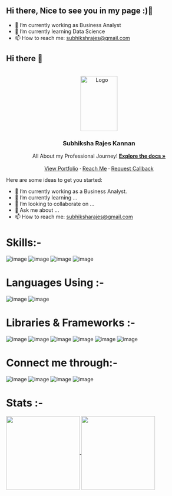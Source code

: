 ## Hi there, Nice to see you in my page :)👋


- 🔭 I’m currently working as Business Analyst
- 🌱 I’m currently learning Data Science
- 📫 How to reach me: subhikshrajes@gmail.com


## Hi there 👋




<br />
<div align="center">
  <a href="#">
    <img src="https://github.com/user-attachments/assets/6d776604-5a86-4c18-9a8a-de459620e567" alt="Logo" width="100" height="150">
  </a>


  <h3 align="center">Subhiksha Rajes Kannan</h3>

  <p align="center">
    All About my Professional Journey!
    <a href="https://github.com/othneildrew/Best-README-Template"><strong>Explore the docs »</strong></a>
    <br />
    <br />
    <a href="https://subhikshagr.vercel.app/">View Portfolio</a>
    &middot;
    <a href="#">Reach Me</a>
    &middot;
    <a href="#">Request Callback</a>
  </p>
</div>

Here are some ideas to get you started:

- 🔭 I’m currently working as a Business Analyst.
- 🌱 I’m currently learning ...
- 👯 I’m looking to collaborate on ...
- 💬 Ask me about ...
- 📫 How to reach me: subhiksharajes@gmail.com


# Skills:- 
  ![image](https://img.shields.io/badge/Microsoft_Excel-217346?style=for-the-badge&logo=microsoft-excel&logoColor=white)
  ![image](https://img.shields.io/badge/Windows_11-0078d4?style=for-the-badge&logo=windows-11&logoColor=white)
  ![image](https://img.shields.io/badge/Jupyter-F37626.svg?&style=for-the-badge&logo=Jupyter&logoColor=white)
  ![image](https://img.shields.io/badge/GitHub-100000?style=for-the-badge&logo=github&logoColor=white)
 


# Languages Using :-
  ![image](https://img.shields.io/badge/Python-FFD43B?style=for-the-badge&logo=python&logoColor=blue)
  ![image](https://img.shields.io/badge/MySQL-005C84?style=for-the-badge&logo=mysql&logoColor=white)
  

# Libraries & Frameworks :-
  ![image](https://img.shields.io/badge/scikit--learn-%23F7931E.svg?style=for-the-badge&logo=scikit-learn&logoColor=white)
  ![image](https://img.shields.io/badge/numpy-%23013243.svg?style=for-the-badge&logo=numpy&logoColor=white)
  ![image](https://img.shields.io/badge/Matplotlib-%23ffffff.svg?style=for-the-badge&logo=Matplotlib&logoColor=black)
  ![image](https://img.shields.io/badge/Streamlit-FF4B4B?style=for-the-badge&logo=Streamlit&logoColor=white)
  ![image](https://img.shields.io/badge/TensorFlow-FF6F00?style=for-the-badge&logo=TensorFlow&logoColor=white)
  ![image](https://img.shields.io/badge/Selenium-43B02A?style=for-the-badge&logo=Selenium&logoColor=white)
  

# Connect me through:-  
  ![image](https://img.shields.io/badge/Gmail-D14836?style=for-the-badge&logo=gmail&logoColor=white)
  ![image](https://img.shields.io/badge/LinkedIn-0077B5?style=for-the-badge&logo=linkedin&logoColor=white)
  ![image](https://img.shields.io/badge/Zoom-2D8CFF?style=for-the-badge&logo=zoom&logoColor=white)
  ![image](https://img.shields.io/badge/Google%20Meet-00897B?style=for-the-badge&logo=google-meet&logoColor=white)


# Stats :-

 <a href="#">
  <img height=200 align="center" src="https://github-readme-stats.vercel.app/api?username=SubhikshaGR8&show_icons=true&theme=blue-green" />
</a>
<a href="#">
  <img height=200 align="center" src="https://github-readme-stats.vercel.app/api/top-langs/?username=SubhikshaGR8&layout=donut&theme=blue-green" />
</a>

